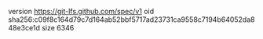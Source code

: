 version https://git-lfs.github.com/spec/v1
oid sha256:c09f8c164d79c7d164ab52bbf5717ad23731ca9558c7194b64052da848e3ce1d
size 6346
